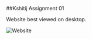 ##Kshitij Assignment 01

Website best viewed on desktop.

![Website](https://abhaystar2004.github.io/kshitij/)
